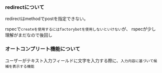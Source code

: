 ### redirectについて
redirectはmethodでpostを指定できない。


rspecで`createを使用するにはfactorybotを使用しないといけない`が、
rspecが少し理解がまだなので後回し


### オートコンプリート機能について
ユーザーがテキスト入力フィールドに文字を入力する際に、`入力内容に基づいて候補を表示する機能`
